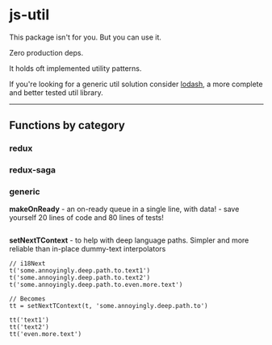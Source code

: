 # js-util

This package isn't for you. But you can use it. 

Zero production deps.

It holds oft implemented utility patterns. 

If you're looking for a generic util solution consider 
[lodash](https://www.npmjs.com/package/lodash), a more complete
and better tested util library.  

---

## Functions by category

### redux

### redux-saga

### generic 

**makeOnReady** - an on-ready queue in a single line, with data! - save yourself 20 lines of code and 80 lines of tests!
```
```
**setNextTContext** - to help with deep language paths. Simpler and more reliable than in-place dummy-text interpolators 
```
// i18Next
t('some.annoyingly.deep.path.to.text1')
t('some.annoyingly.deep.path.to.text2')
t('some.annoyingly.deep.path.to.even.more.text')

// Becomes
tt = setNextTContext(t, 'some.annoyingly.deep.path.to')

tt('text1')
tt('text2')
tt('even.more.text')
```
